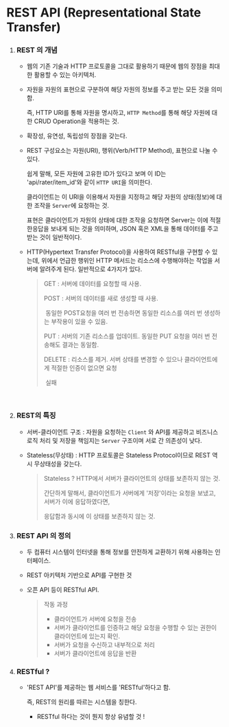 # REST API (Representational State Transfer)

1. ### REST 의 개념 

   - 웹의 기존 기술과 HTTP 프로토콜을 그대로 활용하기 때문에 웹의 장점을 최대한 활용할 수 있는 아키텍처. 
     
   - 자원을 자원의 표현으로 구분하여 해당 자원의 정보를 주고 받는 모든 것을 의미함.
   
     즉, HTTP URI를 통해 자원을 명시하고, `HTTP Method`를 통해 해당 자원에 대한 CRUD Operation을 적용하는 것.
     
   - 확장성, 유연성, 독립성의 장점을 갖는다. 
     
   - REST 구성요소는 자원(URI), 행위(Verb/HTTP Method), 표현으로 나눌 수 있다.
   
     쉽게 말해, 모든 자원에 고유한 ID가 있다고 보며 이 ID는 'api/rater/item_id'와 같이 `HTTP URI`을 의미한다.
   
     클라이언트는 이 URI을 이용해서 자원을 지정하고 해당 자원의 상태(정보)에 대한 조작을 `Server`에 요청하는 것. 
   
     표현은 클라이언트가 자원의 상태에 대한 조작을 요청하면 Server는 이에 적절한응답을 보내게 되는 것을 의미하며,  JSON 혹은 XML을 통해 데이터를 주고받는 것이 일반적이다.
     
   - HTTP(Hypertext Transfer Protocol)을 사용하여 RESTful을 구현할 수 있는데, 위에서 언급한 행위인 HTTP 메서드는 리소스에 수행해야하는 작업을 서버에 알려주게 된다. 일반적으로 4가지가 있다.
   
     > GET :  서버에 데이터를 요청할 때 사용. 
     >
     > POST :  서버의 데이터를 새로 생성할 때 사용. 
     >
     > ​             동일한 POST요청을 여러 번 전송하면 동일한 리소스를 여러 번 생성하는 부작용이 있을 수 있음.
     >
     > PUT : 서버의 기존 리소스를 업데이트. 동일한 PUT 요청을 여러 번 전송해도 결과는 동일함.
     >
     > DELETE : 리소스를 제거. 서버 상태를 변경할 수 있으나 클라이언트에게 적절한 인증이 없으면 요청   
     >
     > ​                실패

​          



2. ### REST의 특징

   - 서버-클라이언트 구조 : 자원을 요청하는 `Client` 와 API를 제공하고 비즈니스 로직 처리 및 저장을 책임지는 `Server` 구조이며 서로 간 의존성이 낮다.

   - Stateless(무상태) : HTTP 프로토콜은 Stateless Protocol이므로 REST 역시 무상태성을 갖는다. 

     > Stateless ? HTTP에서 서버가 클라이언트의 상태를 보존하지 않는 것. 
     >
     > 간단하게 말해서, 클라이언트가 서버에게 '저장'이라는 요청을 보냈고, 서버가 이에 응답하였다면,
     >
     > 응답함과 동시에 이 상태를 보존하지 않는 것. 





3. ### REST API 의 정의

   - 두 컴퓨터 시스템이 인터넷을 통해 정보를 안전하게 교환하기 위해 사용하는 인터페이스.

   - REST 아키텍처 기반으로 API를 구현한 것

   - 오픈 API 등이 RESTful API.

     > 작동 과정
     >
     > - 클라이언트가 서버에 요청을 전송 
     > - 서버가 클라이언트를 인증하고 해당 요청을 수행할 수 있는 권한이 클라이언트에 있는지 확인.
     > - 서버가 요청을 수신하고 내부적으로 처리
     > - 서버가 클라이언트에 응답을 반환 



4. ### RESTful ?

   - 'REST API'를 제공하는 웹 서비스를 'RESTful'하다고 함.
   
     즉, REST의 원리를 따르는 시스템을 칭한다.
   
     - RESTful 하다는 것이 뭔지 항상 유념할 것 !
   
     
   
   



